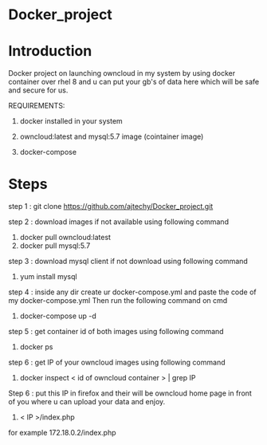 # Docker_project

# Introduction 
Docker project on launching owncloud in my system by using docker container over rhel 8 and u can put your gb's of data here which will be safe and secure for us.

REQUIREMENTS:

1. docker installed in your system

2. owncloud:latest  and mysql:5.7 image (cointainer image)

3. docker-compose


# Steps

step 1 : git clone https://github.com/ajtechy/Docker_project.git

step 2 : download images if not available using following command
1.  docker pull owncloud:latest
2.  docker pull mysql:5.7

step 3 : download mysql client if not download using following command
1.  yum install mysql

step 4 : inside any dir create ur docker-compose.yml and paste the code of my docker-compose.yml Then run the following command on cmd
1.  docker-compose up -d
  
step 5 : get container id of both images using following command
1.  docker ps 

step 6 : get IP of your owncloud images using following command
1.  docker inspect < id of owncloud container > | grep IP
  
Step 6 : put this IP in firefox and their will be owncloud home page in front of you where u can upload your data and enjoy. 
1.  < IP >/index.php
  
for example  172.18.0.2/index.php 

